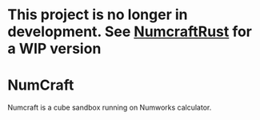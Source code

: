 # This project is no longer in development. See [NumcraftRust](https://github.com/yannis300307/NumcraftRust) for a WIP version

# NumCraft

Numcraft is a cube sandbox running on Numworks calculator.
